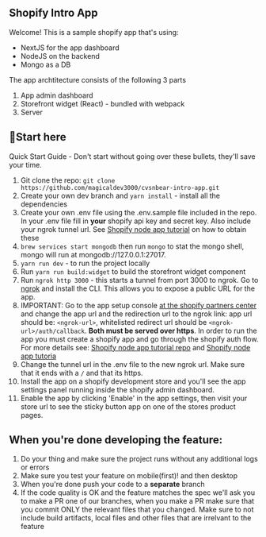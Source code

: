 Shopify Intro App 
---
Welcome! This is a sample shopify app that's using:
- NextJS for the app dashboard
- NodeJS on the backend
- Mongo as a DB

The app archtitecture consists of the following 3 parts
1. App admin dashboard 
2. Storefront widget (React) - bundled with webpack
3. Server


🏁Start here
---

Quick Start Guide - Don't start without going over these bullets, they'll save your time.
1. Git clone the repo: `git clone https://github.com/magicaldev3000/cvsnbear-intro-app.git`
2. Create your own dev branch and `yarn install` - install all the dependencies
3. Create your own .env file using the .env.sample file included in the repo. In your .env file fill in **your** shopify api key and secret key. Also include your ngrok tunnel url. See [Shopify node app tutorial](https://github.com/Shopify/shopify-demo-app-node-react) on how to obtain these
4. `brew services start mongodb` then run `mongo` to stat the mongo shell, mongo will run at mongodb://127.0.0.1:27017.
5. `yarn run dev` - to run the project locally
6. Run `yarn run build:widget` to build the storefront widget component
7. Run `ngrok http 3000` - this starts a tunnel from port 3000 to ngrok. Go to [ngrok](https://ngrok.com/) and install the CLI. This allows you to expose a public URL for the app. 
8. IMPORTANT: Go to the app setup console [at the shopify partners center](https://partners.shopify.com/1018339/apps/2988825/edit) and change the app url and the redirection url to the ngrok link: app url should be: `<ngrok-url>`, whitelisted redirect url should be `<ngrok-url>/auth/callback`. **Both must be served over https**. In order to run the app you must create a shopify app and go through the shopify auth flow. For more details see: [Shopify node app tutorial repo](https://github.com/Shopify/shopify-demo-app-node-react) and [Shopify node app tutoria](https://developers.shopify.com/tutorials/build-a-shopify-app-with-node-and-react)
9. Change the tunnel url in the .env file to the new ngrok url. Make sure that it ends with a `/` and that its https.
10. Install the app on a shopify development store and you'll see the app settings panel running inside the shopify admin dashboard.
11. Enable the app by clicking 'Enable' in the app settings, then visit your store url to see the sticky button app on one of the stores product pages.

When you're done developing the feature:
---
1. Do your thing and make sure the project runs without any additional logs or errors
3. Make sure you test your feature on mobile(first)! and then desktop
4. When you're done push your code to a **separate** branch
5. If the code quality is OK and the feature matches the spec we'll ask you to make a PR one of our branches, when you make a PR make sure that you commit ONLY the relevant files that you changed. Make sure to not include build artifacts, local files and other files that are irrelvant to the feature